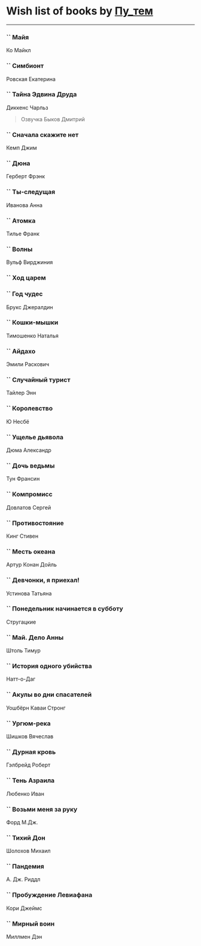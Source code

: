 # Wish list of books by [Пу_тем](https://www.facebook.com/profile.php?id=3448154788585127)
---

### `` Майя
Ко Майкл

### `` Симбионт
Ровская Екатерина

### `` Тайна Эдвина Друда
Диккенс Чарльз
> Озвучка Быков Дмитрий

### `` Сначала скажите нет
Кемп Джим

### `` Дюна
Герберт Фрэнк

### `` Ты-следущая
Иванова Анна

### `` Атомка
Тилье Франк

### `` Волны
Вульф Вирджиния

### `` Ход царем

### `` Год чудес
Брукс Джералдин

### `` Кошки-мышки
Тимошенко Наталья

### `` Айдахо
Эмили Раскович

### `` Случайный турист
Тайлер Энн

### `` Королевство
Ю Несбё

### `` Ущелье дьявола
Дюма Александр

### `` Дочь ведьмы
Тун Франсин

### `` Компромисс
Довлатов Сергей

### `` Противостояние
Кинг Стивен

### `` Месть океана
Артур Конан Дойль

### `` Девчонки, я приехал!
Устинова Татьяна

### `` Понедельник начинается в субботу
Стругацкие

### `` Май. Дело Анны
Штоль Тимур

### `` История одного убийства
Натт-о-Даг

### `` Акулы во дни спасателей
Уошбёрн Каваи Стронг

### `` Ургюм-река
Шишков Вячеслав

### `` Дурная кровь
Гэлбрейд Роберт

### `` Тень Азраила
Любенко Иван

### `` Возьми меня за руку
Форд М.Дж.

### `` Тихий Дон
Шолохов Михаил

### `` Пандемия
А. Дж. Риддл

### `` Пробуждение Левиафана
Кори Джеймс

### `` Мирный воин
Миллмен Дэн

